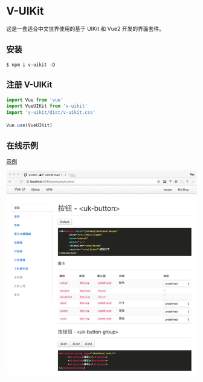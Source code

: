 # V-UIKit

这是一套适合中文世界使用的基于 UIKit 和 Vue2 开发的界面套件。

## 安装

```
$ npm i v-uikit -D
```

## 注册 V-UIKit

```js
import Vue from 'vue'
import VueUIKit from 'v-uikit'
import 'v-uikit/dist/v-uikit.css'

Vue.use(VueUIKit)
```

## 在线示例

[示例](https://dotnetage.github.io/vue-ui/)

![Vue UI](shotscreen.png)
